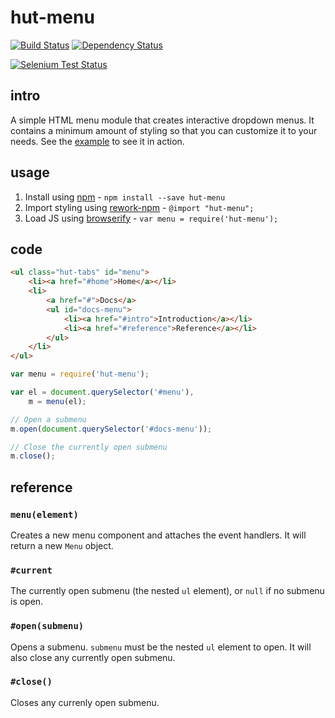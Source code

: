 # hut-menu

[![Build Status](https://drone.io/github.com/conradz/hut-menu/status.png)](https://drone.io/github.com/conradz/hut-menu/latest)
[![Dependency Status](https://david-dm.org/conradz/hut-menu.png)](https://david-dm.org/conradz/hut-menu)

[![Selenium Test Status](https://saucelabs.com/browser-matrix/hut-menu.svg)](https://saucelabs.com/u/hut-menu)

## intro

A simple HTML menu module that creates interactive dropdown menus. It contains
a minimum amount of styling so that you can customize it to your needs. See the
[example](http://conradz.github.io/hut-menu/) to see it in action.

## usage

 1. Install using [npm](https://npmjs.org) - `npm install --save hut-menu`
 2. Import styling using [rework-npm](https://github.com/conradz/rework-npm) -
    `@import "hut-menu";`
 3. Load JS using [browserify](https://github.com/substack/node-browserify) -
    `var menu = require('hut-menu');`


## code

```html
<ul class="hut-tabs" id="menu">
    <li><a href="#home">Home</a></li>
    <li>
        <a href="#">Docs</a>
        <ul id="docs-menu">
            <li><a href="#intro">Introduction</a></li>
            <li><a href="#reference">Reference</a></li>
        </ul>
    </li>
</ul>
```

```js
var menu = require('hut-menu');

var el = document.querySelector('#menu'),
    m = menu(el);

// Open a submenu
m.open(document.querySelector('#docs-menu'));

// Close the currently open submenu
m.close();
```

## reference

### `menu(element)`

Creates a new menu component and attaches the event handlers. It will return a
new `Menu` object.

### `#current`

The currently open submenu (the nested `ul` element), or `null` if no submenu
is open.

### `#open(submenu)`

Opens a submenu. `submenu` must be the nested `ul` element to open. It will
also close any currently open submenu.

### `#close()`

Closes any currenly open submenu.
